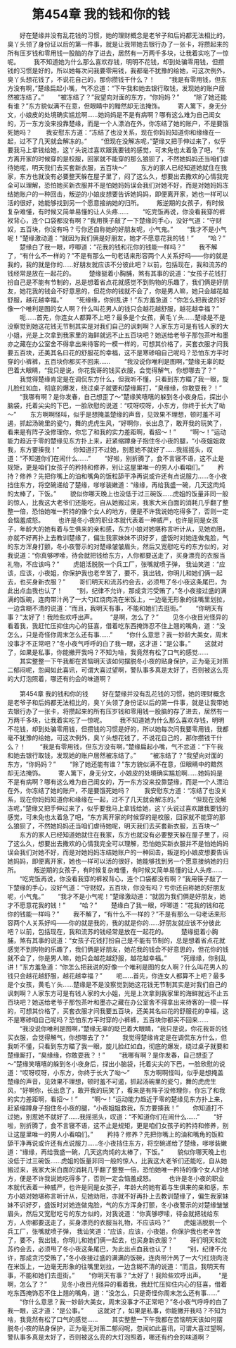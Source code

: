 # 　　第454章 我的钱和你的钱
　　好在楚缘并没有乱花钱的习惯，她的理财概念是老爷子和后妈都无法相比的，臭丫头领了身份证以后的第一件事，就是让我带她去银行办了一张卡，将攒起来的所有压岁钱和零用钱一股脑的存了进去，居然有一万两千多块，让我着实吃了一惊呢。
　　我不知道她为什么那么喜欢存钱，明明不花钱，却到处骗零用钱，但攒钱的习惯是好的，所以她每次问我要零用钱，我都毫不犹豫的给她，可这次例外，臭丫头想花钱了，不说花自己的，那你攒钱干什么？！
　　“我是有零用钱，但东方没有啊，”楚缘扁起小嘴，气不忿道：“下午我和她去银行取钱，发现她的账户居然被冻结了。”
　　“被冻结了？”我望向对面的东方，“你妈妈？”
　　“除了她还能有谁？”东方貌似满不在意，但眼睛中的黯然却无法掩饰。
　　寄人篱下，身无分文，小娘皮的处境确实尴尬啊……她妈妈是不是有病啊？哪有这么难为自己闺女的，万一东方没来投靠楚缘，而是一个人漂泊在外，你冻结了她的账户，不是要饿死她吗？
　　我安慰东方道：“冻结了也没关系，现在你妈妈知道你和缘缘在一起，过不了几天就会解冻的。”
　　“但现在没解冻呢，”楚缘又把手伸过来了，似乎要我马上拿钱给她，这丫头说过喜欢跟我要钱的感觉，可未免也太着急了吧，“东方离开家的时候穿的是校服，回家就不能穿的那么狼狈了，不然她妈妈还当咱们虐待她呢，明天我们去买套新衣服，五百块～”
　　东方的家人已经知道她就住在我家，东方也就没有必要整天躲在屋子里了，闷了这么久，想要出去撒欢的心情我完全可以理解，恐怕她买新衣服并不是怕她妈妈误会我们对她不好，而是对她妈妈冻结她账户的一种回击，叛逆的小娘皮想要告诉她妈妈，即便离开家，她也一样可以活的很好，她能够找到另一个愿意接纳她的归所。
　　叛逆期的女孩子，有时候复杂难懂，有时候又简单易懂的让人头疼……
　　“吃完饭再说，你没看我穿的裤衩背心，连个口袋都没有啊？”我用筷子敲了一下楚缘的手心，没好气道：“守财奴，五百块，你没有吗？亏你还自称她的好朋友呢，小气鬼。”
　　“我才不是小气呢！”楚缘激动道：“就因为我们俩是好朋友，她才不愿意花我的钱！”
　　“哈？”
　　楚缘白了我一眼，哼唧道：“花我的钱和花你的钱能一样吗？”
　　我不解了，“有什么不一样的？”不是有那么一句老话来形容两个人关系好吗——你的就是我的，我的就是你的……好朋友就应该不分彼此吧？以前，包括现在，我和流苏的钱经常是放在一起花的。
　　楚缘挺着小胸脯，煞有其事的说道：“女孩子花钱打扮自己是不能有节制的，总是想着省点花就感觉不到购物的乐趣了，我们俩是好朋友，她花我的钱会不好意思的，但花你的钱就不会了，你是男人嘛，她只会越花越舒服，越花越幸福。”
　　“死缘缘，你别乱讲！”东方羞急道：“你怎么把我说的好像一个唯利是图的女人啊？什么叫花男人的钱只会越花越舒服，越花越幸福？”
　　呃……首先，你连女人都算不上吧？最多是个女孩，黄毛丫头……楚缘是不是没察觉到她这花钱无节制其实是对我们自己的讽刺啊？人家东方可是有钱人家的大小姐，光是上次拿到我家里的海鲜就远不止五百块吧？她送给老爷子那包茶叶和墨亦之藏在办公室舍不得拿出来待客的一模一样的，可想其价格了，买套衣服才问我要五百块，还美其名曰花的舒服花的幸福，这不是寒碜咱自己呢吗？恐怕东方平时穿的小裤裤，五百块你都买不回来……
　　“我没说你唯利是图啊，”楚缘无辜的眨巴着大眼睛，“我只是说，你花我哥的钱买衣服，会觉得解气，你想哪去了？”
　　我觉得楚缘肯定是在调侃东方什么，但我听不懂，只看到东方瞄了我一眼，旋儿脸红如血，彻底的爆发，绕过桌子就要和楚缘厮打，“臭缘缘，你敢耍我？！”
　　“我哪有啊？是你发春，自己想歪了～”楚缘笑嘻嘻的躲到冬小夜身后，探出小脑袋，托着尖尖的下巴，一脸欣慰的说道：“哎呀哎呀，小东方，你终于长大了呦～”
　　东方啊啊怪叫，似乎是想掩盖楚缘的声音，见效果不理想，顿时羞不可遏，抓起汤碗里的瓷勺，舞的虎虎生风，“好啊你，长出息了，敢开我的玩笑了，看来是有阵子没修理你，你忘了和我的实力差距啊，看招～！”
　　“啊～！”运动能力趋近于零的楚缘见东方扑上来，赶紧缩蹲身子抱住冬小夜的腿，“小夜姐姐救我，东方要揍我！”
　　你知道打不过她，别惹她不就好了……我摇摇头，叹道：“不知道你们在闹什么……”
　　“好啦，别折腾了，食不言寝不语，这不止是规矩，更是咱们女孩子的矜持和修养，别让这屋里唯一的男人小看咱们。”
　　矜持？修养？先把你嘴上的油和嘴角的饭粒舔干净再说或许还有点说服力……冬小夜挡住东方，将空碗递给了楚缘，嗲嗲装嫩道：“缘缘，再给我盛一碗，几天这肉炖的太棒了，下饭。”
　　貌似你哪天晚上也没低于过三碗饭……虎姐的饭量非同一般的惊人，比我这大老爷们还能吃，自从她搬过来，我家大米白面的消耗几乎翻了整整一倍，恐怕她唯一矜持的像个女人的地方，便是不许我说她吃得多了，否则一定会恼羞成怒。
　　也许是冬小夜的职业本就代表着一种威严，也许是同是女孩子，年龄大的她有着与生俱来的亲和感，东方小娘对她堪称言听计从，见她劝阻，亦就不好再扑上去教训楚缘了，偏生我家妹妹不识好歹，盛饭时对她连做鬼脸，气的东方浑身打颤，冬小夜警示的对楚缘皱皱眉头，然后又宽慰吃亏的东方似的，对我说道：“你真够啰嗦，待会就把钱给东方，人你都要送走了，买身漂亮的衣服当礼物，不应该吗？”
　　虎姐活脱脱一个兵工厂，张嘴就喷子弹， 我讪笑道：“应该，应该，小夜姐，你保护我也老辛苦了，要不，我出钱，你明儿和她们俩一起去，也买身新衣服？”
　　哥们明天和流苏约会去，必须甩了冬小夜这条尾巴，为此出点血我也认了！
　　“别，纪律不允许，那成贪污受贿了，”冬小夜接过盛的满满的饭碗，连肉带汁呙了一大勺红烧肉浇在米饭上，一边毫无形象的往嘴里划拉，一边含糊不清的说道：“而且，我明天有事，不能和她们去逛街。”
　　“你明天有事？”太好了！我险些欢呼出声。
　　“是啊，怎么了？”
　　见冬小夜目光怪异的看着我，我赶忙压抑住内心的狂喜，借着吃东西掩饰忍不住上翘的嘴角，道：“没怎么，只是奇怪你周末怎么还有事……”
　　“你什么意思？我一妙龄大美女，周末没事才不正常吧？”冬小夜气呼呼的白了我一眼，这才道：“是公事。”
　　这就对了，如果是私事，你能撇开我吗？不知为啥，我竟然有松了口气的感觉……
　　其实整整一下午我都在苦恼明天该如何摆脱冬小夜的贴身保护，正为毫无对策二郁闷呢，忽闻如此喜讯，可谓大喜过望啊，警队事多真是太好了，否则被这么亮的大灯泡照着，哪还有约会的味道啊？

　　第454章 我的钱和你的钱
　　好在楚缘并没有乱花钱的习惯，她的理财概念是老爷子和后妈都无法相比的，臭丫头领了身份证以后的第一件事，就是让我带她去银行办了一张卡，将攒起来的所有压岁钱和零用钱一股脑的存了进去，居然有一万两千多块，让我着实吃了一惊呢。
　　我不知道她为什么那么喜欢存钱，明明不花钱，却到处骗零用钱，但攒钱的习惯是好的，所以她每次问我要零用钱，我都毫不犹豫的给她，可这次例外，臭丫头想花钱了，不说花自己的，那你攒钱干什么？！
　　“我是有零用钱，但东方没有啊，”楚缘扁起小嘴，气不忿道：“下午我和她去银行取钱，发现她的账户居然被冻结了。”
　　“被冻结了？”我望向对面的东方，“你妈妈？”
　　“除了她还能有谁？”东方貌似满不在意，但眼睛中的黯然却无法掩饰。
　　寄人篱下，身无分文，小娘皮的处境确实尴尬啊……她妈妈是不是有病啊？哪有这么难为自己闺女的，万一东方没来投靠楚缘，而是一个人漂泊在外，你冻结了她的账户，不是要饿死她吗？
　　我安慰东方道：“冻结了也没关系，现在你妈妈知道你和缘缘在一起，过不了几天就会解冻的。”
　　“但现在没解冻呢，”楚缘又把手伸过来了，似乎要我马上拿钱给她，这丫头说过喜欢跟我要钱的感觉，可未免也太着急了吧，“东方离开家的时候穿的是校服，回家就不能穿的那么狼狈了，不然她妈妈还当咱们虐待她呢，明天我们去买套新衣服，五百块～”
　　东方的家人已经知道她就住在我家，东方也就没有必要整天躲在屋子里了，闷了这么久，想要出去撒欢的心情我完全可以理解，恐怕她买新衣服并不是怕她妈妈误会我们对她不好，而是对她妈妈冻结她账户的一种回击，叛逆的小娘皮想要告诉她妈妈，即便离开家，她也一样可以活的很好，她能够找到另一个愿意接纳她的归所。
　　叛逆期的女孩子，有时候复杂难懂，有时候又简单易懂的让人头疼……
　　“吃完饭再说，你没看我穿的裤衩背心，连个口袋都没有啊？”我用筷子敲了一下楚缘的手心，没好气道：“守财奴，五百块，你没有吗？亏你还自称她的好朋友呢，小气鬼。”
　　“我才不是小气呢！”楚缘激动道：“就因为我们俩是好朋友，她才不愿意花我的钱！”
　　“哈？”
　　楚缘白了我一眼，哼唧道：“花我的钱和花你的钱能一样吗？”
　　我不解了，“有什么不一样的？”不是有那么一句老话来形容两个人关系好吗——你的就是我的，我的就是你的……好朋友就应该不分彼此吧？以前，包括现在，我和流苏的钱经常是放在一起花的。
　　楚缘挺着小胸脯，煞有其事的说道：“女孩子花钱打扮自己是不能有节制的，总是想着省点花就感觉不到购物的乐趣了，我们俩是好朋友，她花我的钱会不好意思的，但花你的钱就不会了，你是男人嘛，她只会越花越舒服，越花越幸福。”
　　“死缘缘，你别乱讲！”东方羞急道：“你怎么把我说的好像一个唯利是图的女人啊？什么叫花男人的钱只会越花越舒服，越花越幸福？”
　　呃……首先，你连女人都算不上吧？最多是个女孩，黄毛丫头……楚缘是不是没察觉到她这花钱无节制其实是对我们自己的讽刺啊？人家东方可是有钱人家的大小姐，光是上次拿到我家里的海鲜就远不止五百块吧？她送给老爷子那包茶叶和墨亦之藏在办公室舍不得拿出来待客的一模一样的，可想其价格了，买套衣服才问我要五百块，还美其名曰花的舒服花的幸福，这不是寒碜咱自己呢吗？恐怕东方平时穿的小裤裤，五百块你都买不回来……
　　“我没说你唯利是图啊，”楚缘无辜的眨巴着大眼睛，“我只是说，你花我哥的钱买衣服，会觉得解气，你想哪去了？”
　　我觉得楚缘肯定是在调侃东方什么，但我听不懂，只看到东方瞄了我一眼，旋儿脸红如血，彻底的爆发，绕过桌子就要和楚缘厮打，“臭缘缘，你敢耍我？！”
　　“我哪有啊？是你发春，自己想歪了～”楚缘笑嘻嘻的躲到冬小夜身后，探出小脑袋，托着尖尖的下巴，一脸欣慰的说道：“哎呀哎呀，小东方，你终于长大了呦～”
　　东方啊啊怪叫，似乎是想掩盖楚缘的声音，见效果不理想，顿时羞不可遏，抓起汤碗里的瓷勺，舞的虎虎生风，“好啊你，长出息了，敢开我的玩笑了，看来是有阵子没修理你，你忘了和我的实力差距啊，看招～！”
　　“啊～！”运动能力趋近于零的楚缘见东方扑上来，赶紧缩蹲身子抱住冬小夜的腿，“小夜姐姐救我，东方要揍我！”
　　你知道打不过她，别惹她不就好了……我摇摇头，叹道：“不知道你们在闹什么……”
　　“好啦，别折腾了，食不言寝不语，这不止是规矩，更是咱们女孩子的矜持和修养，别让这屋里唯一的男人小看咱们。”
　　矜持？修养？先把你嘴上的油和嘴角的饭粒舔干净再说或许还有点说服力……冬小夜挡住东方，将空碗递给了楚缘，嗲嗲装嫩道：“缘缘，再给我盛一碗，几天这肉炖的太棒了，下饭。”
　　貌似你哪天晚上也没低于过三碗饭……虎姐的饭量非同一般的惊人，比我这大老爷们还能吃，自从她搬过来，我家大米白面的消耗几乎翻了整整一倍，恐怕她唯一矜持的像个女人的地方，便是不许我说她吃得多了，否则一定会恼羞成怒。
　　也许是冬小夜的职业本就代表着一种威严，也许是同是女孩子，年龄大的她有着与生俱来的亲和感，东方小娘对她堪称言听计从，见她劝阻，亦就不好再扑上去教训楚缘了，偏生我家妹妹不识好歹，盛饭时对她连做鬼脸，气的东方浑身打颤，冬小夜警示的对楚缘皱皱眉头，然后又宽慰吃亏的东方似的，对我说道：“你真够啰嗦，待会就把钱给东方，人你都要送走了，买身漂亮的衣服当礼物，不应该吗？”
　　虎姐活脱脱一个兵工厂，张嘴就喷子弹， 我讪笑道：“应该，应该，小夜姐，你保护我也老辛苦了，要不，我出钱，你明儿和她们俩一起去，也买身新衣服？”
　　哥们明天和流苏约会去，必须甩了冬小夜这条尾巴，为此出点血我也认了！
　　“别，纪律不允许，那成贪污受贿了，”冬小夜接过盛的满满的饭碗，连肉带汁呙了一大勺红烧肉浇在米饭上，一边毫无形象的往嘴里划拉，一边含糊不清的说道：“而且，我明天有事，不能和她们去逛街。”
　　“你明天有事？”太好了！我险些欢呼出声。
　　“是啊，怎么了？”
　　见冬小夜目光怪异的看着我，我赶忙压抑住内心的狂喜，借着吃东西掩饰忍不住上翘的嘴角，道：“没怎么，只是奇怪你周末怎么还有事……”
　　“你什么意思？我一妙龄大美女，周末没事才不正常吧？”冬小夜气呼呼的白了我一眼，这才道：“是公事。”
　　这就对了，如果是私事，你能撇开我吗？不知为啥，我竟然有松了口气的感觉……
　　其实整整一下午我都在苦恼明天该如何摆脱冬小夜的贴身保护，正为毫无对策二郁闷呢，忽闻如此喜讯，可谓大喜过望啊，警队事多真是太好了，否则被这么亮的大灯泡照着，哪还有约会的味道啊？
